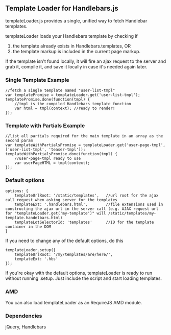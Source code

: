 ## Template Loader for Handlebars.js
templateLoader.js provides a single, unified way to fetch Handlebar templates.

templateLoader loads your Handlebars template by checking if
1. the template already exists in Handlebars.templates, OR
2. the template markup is included in the current page markup.

If the template isn't found locally, it will fire an ajax request to the server and grab it, compile it, and save it locally in case it's needed again later.


### Single Template Example
```
//fetch a single template named "user-list-tmpl"
var templatePromise = templateLoader.get('user-list-tmpl');
templatePromise.done(function(tmpl) {
	//tmpl is the compiled Handlebars template function
	var html = tmpl(context); //ready to render!
});
```

### Template with Partials Example
```
//list all partials required for the main template in an array as the second param
var templateWithPartialsPromise = templateLoader.get('user-page-tmpl', ['user-list-tmpl', 'teaser-tmpl']); 
templateWithPartialsPromise.done(function(tmpl) {
	//user-page-tmpl ready to use
	var userPageHTML = tmpl(context);
});
```

### Default options
```
options: {
    templateUrlRoot: '/static/templates',   //url root for the ajax call request when asking server for the templates 
    templateExt: '.handlebars.html',		//file extensions used in constructing the ajax url in the server call (e.g. AJAX request url for "templateLoader.get('my-template')" will /static/templates/my-template.handelbars.html)
    templateLotSelectorId: 'templates'		//ID for the template container in the DOM
}
```
If you need to change any of the default options, do this
```
templateLoader.setup({
	templateUrlRoot: '/my/templates/are/here/',
	templateExt: '.hbs'
});
```
If you're okay with the default options, templateLoader is ready to run without running .setup. Just include the script and start loading templates.

### AMD
You can also load templateLoader as an RequireJS AMD module.

### Dependencies
jQuery, Handlebars